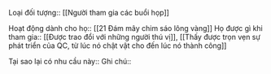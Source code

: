 Loại đối tượng:: [[Người tham gia các buổi họp]]

Hoạt động dành cho họ:: [[21 Đám mây chim sáo lông vàng]]
Họ được gì khi tham gia:: [[Được trao đổi với những người thú vị]], [[Thấy được trọn vẹn sự phát triển của QC, từ lúc nó chật vật cho đến lúc nó thành công]]

Tại sao lại có nhu cầu này:: 
Ghi chú:: 